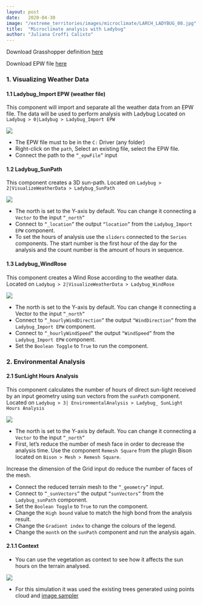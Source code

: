 ```yaml
---
layout: post
date:   2020-04-30
image: "/extreme_territories/images/microclimate/LARCH_LADYBUG_08.jpg"
title:  "Microclimate analysis with Ladybug"
author: "Juliana Croffi Calixto"
---
```


Download Grasshopper definition [here](/extreme_territories/assets/LARCH7031_WORKSHOP_LADYBUG_00.gh)

Download EPW file [here](/extreme_territories/assets/AUS_SA_Noarlunga.948080_TMYx.2004-2018.epw)

### 1. Visualizing Weather Data

#### 1.1 Ladybug_Import EPW (weather file)

This component will import and separate all the weather data from an EPW file. 
The data will be used to perform analysis with Ladybug Located on `Ladybug > 0|Ladybug > Ladybug_Import EPW`


![](/extreme_territories/images/microclimate/LB_01.jpg?raw=true)


* The EPW file must to be in the `C:` Driver (any folder)
* Right-click on the `path`, Select an existing file, select the EPW file.
* Connect the path to the `“_epwFile”` input

#### 1.2 Ladybug_SunPath

This component creates a 3D sun-path.
Located on `Ladybug > 2|VisualizeWeatherData > Ladybug_SunPath`

![](/extreme_territories/images/microclimate/LB_GIF_01.gif?raw=true)
 
* The north is set to the Y-axis by default. You can change it connecting a `Vector` to the input `“_north”`
* Connect to `“_location”` the output `“location”` from the `Ladybug_Import EPW` component.
* To set the hours of analysis use the `sliders` connected to the `Series` components. The start number is the first hour of the day for the analysis and the count number is the amount of hours in sequence.

#### 1.3 Ladybug_WindRose

This component creates a Wind Rose according to the weather data.
Located on `Ladybug > 2|VisualizeWeatherData > Ladybug_WindRose`

![](/extreme_territories/images/microclimate/LB_GIF_02.gif?raw=true)
 
* The north is set to the Y-axis by default. You can change it connecting a Vector to the input `“_north”`
* Connect to `“_hourlyWindDirection”` the output `“WindDirection”` from the `Ladybug_Import EPW` component.
* Connect to `“_hourlyWindSpeed”` the output `“WindSpeed”` from the `Ladybug_Import EPW` component.
* Set the `Boolean Toggle` to `True` to run the component.


### 2. Environmental Analysis

#### 2.1 SunLight Hours Analysis

This component calculates the number of hours of direct sun-light received by an input geometry using sun vectors from the `sunPath` component.
Located on `Ladybug > 3| EnvironmentalAnalysis > Ladybug_ SunLight Hours Analysis`

![](/extreme_territories/images/microclimate/LB_GIF_03.gif?raw=true)

* The north is set to the Y-axis by default. You can change it connecting a `Vector` to the input `“_north”`
* First, let’s reduce the number of mesh face in order to decrease the analysis time. Use the component `Remesh Square` from the plugin Bison located on `Bison > Mesh > Remesh Square`. 

Increase the dimension of the Grid input do reduce the number of faces of the mesh.

* Connect the reduced terrain mesh to the `“_geometry”` input. 
* Connect to `“_sunVectors”` the output `“sunVectors”` from the `Ladybug_sunPath` component.
* Set the `Boolean Toggle` to `True` to run the component.
* Change the `High bound` value to match the high bond from the analysis result.
* Change the `Gradient index` to change the colours of the legend.
* Change the `month` on the `sunPath` component and run the analysis again.

#### 2.1.1 Context

* You can use the vegetation as context to see how it affects the sun hours on the terrain analysed.

![](/extreme_territories/images/microclimate/LB_GIF_04.gif?raw=true)

* For this simulation it was used the existing trees generated using points cloud and [image sampler](https://archtutorials-adelaide.github.io/extreme_territories/2020/04/19/ImageSampler-RandomPlanting.html)
